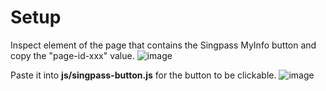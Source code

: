 # Setup
Inspect element of the page that contains the Singpass MyInfo button and copy the "page-id-xxx" value.
![image](https://github.com/user-attachments/assets/73cdaf04-bb32-439c-9c05-96a8456e0bbf)

Paste it into **js/singpass-button.js** for the button to be clickable.
![image](https://github.com/user-attachments/assets/843a3fa4-d2db-4021-8be2-fb6a23152859)
